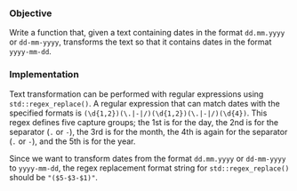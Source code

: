 ### Objective

Write a function that, given a text containing dates in the format `dd.mm.yyyy` or `dd-mm-yyyy`, transforms the text so that it contains dates in the format `yyyy-mm-dd`.

### Implementation

Text transformation can be performed with regular expressions using `std::regex_replace()`. A regular expression that can match dates with the specified formats is `(\d{1,2})(\.|-|/)(\d{1,2})(\.|-|/)(\d{4})`. This regex defines five capture groups; the 1st is for the day, the 2nd is for the separator (`.` or `-`), the 3rd is for the month, the 4th is again for the separator (`.` or `-`), and the 5th is for the year.

Since we want to transform dates from the format `dd.mm.yyyy` or `dd-mm-yyyy` to `yyyy-mm-dd`, the regex replacement format string for `std::regex_replace()` should be `"($5-$3-$1)"`.